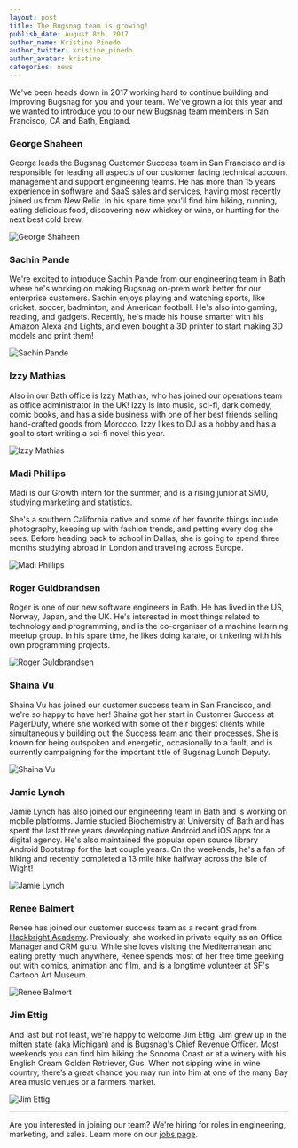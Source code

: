 ```yaml
---
layout: post
title: The Bugsnag team is growing!
publish_date: August 8th, 2017
author_name: Kristine Pinedo
author_twitter: kristine_pinedo
author_avatar: kristine
categories: news
---
```


We've been heads down in 2017 working hard to continue building and improving Bugsnag for you and your team. We've grown a lot this year and we wanted to introduce you to our new Bugsnag team members in San Francisco, CA and Bath, England.

### George Shaheen

George leads the Bugsnag Customer Success team in San Francisco and is responsible for leading all aspects of our customer facing technical account management and support engineering teams. He has more than 15 years experience in software and SaaS sales and services, having most recently joined us from New Relic. In his spare time you'll find him hiking, running, eating delicious food, discovering new whiskey or wine, or hunting for the next best cold brew.

![George Shaheen](/img/posts/george-shaheen.jpg)

### Sachin Pande

We're excited to introduce Sachin Pande from our engineering team in Bath where he's working on making Bugsnag on-prem work better for our enterprise customers. Sachin enjoys playing and watching sports, like cricket, soccer, badminton, and American football. He's also into gaming, reading, and gadgets. Recently, he's made his house smarter with his Amazon Alexa and Lights, and even bought a 3D printer to start making 3D models and print them!

![Sachin Pande](/img/posts/sachin-pande.jpg)

### Izzy Mathias

Also in our Bath office is Izzy Mathias, who has joined our operations team as office administrator in the UK! Izzy is into music, sci-fi, dark comedy, comic books, and has a side business with one of her best friends selling hand-crafted goods from Morocco. Izzy likes to DJ as a hobby and has a goal to start writing a sci-fi novel this year.  

![Izzy Mathias](/img/posts/izzy-mathias.jpg)

### Madi Phillips

Madi is our Growth intern for the summer, and is a rising junior at SMU, studying marketing and statistics.

She's a southern California native and some of her favorite things include photography, keeping up with fashion trends, and petting every dog she sees. Before heading back to school in Dallas, she is going to spend three months studying abroad in London and traveling across Europe.

![Madi Phillips](/img/posts/madi-phillips.jpg)

### Roger Guldbrandsen

Roger is one of our new software engineers in Bath. He has lived in the US, Norway, Japan, and the UK. He's interested in most things related to technology and programming, and is the co-organiser of a machine learning meetup group. In his spare time, he likes doing karate, or tinkering with his own programming projects.

![Roger Guldbrandsen](/img/posts/roger-guldbrandsen.jpg)

### Shaina Vu

Shaina Vu has joined our customer success team in San Francisco, and we're so happy to have her! Shaina got her start in Customer Success at PagerDuty, where she worked with some of their biggest clients while simultaneously building out the Success team and their processes. She is known for being outspoken and energetic, occasionally to a fault, and is currently campaigning for the important title of Bugsnag Lunch Deputy.

![Shaina Vu](/img/posts/shaina-vu.jpg)

### Jamie Lynch

Jamie Lynch has also joined our engineering team in Bath and is working on mobile platforms. Jamie studied Biochemistry at University of Bath and has spent the last three years developing native Android and iOS apps for a digital agency. He's also maintained the popular open source library Android Bootstrap for the last couple years. On the weekends, he's a fan of hiking and recently completed a 13 mile hike halfway across the Isle of Wight!

![Jamie Lynch](/img/posts/jamie-lynch.jpg)

### Renee Balmert

Renee has joined our customer success team as a recent grad from [Hackbright Academy](https://hackbrightacademy.com/). Previously, she worked in private equity as an Office Manager and CRM guru. While she loves visiting the Mediterranean and eating pretty much anywhere, Renee spends most of her free time geeking out with comics, animation and film, and is a longtime volunteer at SF's Cartoon Art Museum.

![Renee Balmert](/img/posts/renee-balmert.jpg)

### Jim Ettig

And last but not least, we're happy to welcome Jim Ettig. Jim grew up in the mitten state (aka Michigan) and is Bugsnag's Chief Revenue Officer. Most weekends you can find him hiking the Sonoma Coast or at a winery with his English Cream Golden Retriever, Gus. When not sipping wine in wine country, there’s a great chance you may run into him at one of the many Bay Area music venues or a farmers market.   

![Jim Ettig](/img/posts/jim-ettig.jpg)

---

Are you interested in joining our team? We're hiring for roles in engineering, marketing, and sales. Learn more on our [jobs page](https://www.bugsnag.com/jobs/).  
